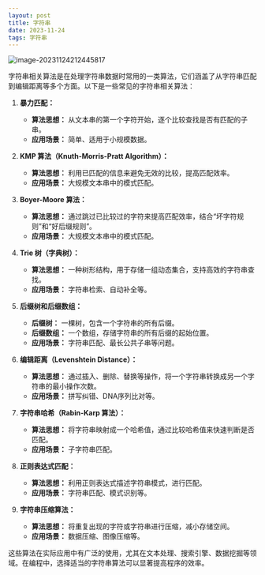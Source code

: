 ```yaml
---
layout: post
title: 字符串
date: 2023-11-24
tags: 字符串
---
```


![image-20231124212445817](https://cdn.jsdelivr.net/gh/lsyhahaha/Mytypora/img/202311242124971.png)

字符串相关算法是在处理字符串数据时常用的一类算法，它们涵盖了从字符串匹配到编辑距离等多个方面。以下是一些常见的字符串相关算法：

1. **暴力匹配：**
   - **算法思想：** 从文本串的第一个字符开始，逐个比较查找是否有匹配的子串。
   - **应用场景：** 简单、适用于小规模数据。

2. **KMP 算法（Knuth-Morris-Pratt Algorithm）：**
   - **算法思想：** 利用已匹配的信息来避免无效的比较，提高匹配效率。
   - **应用场景：** 大规模文本串中的模式匹配。

3. **Boyer-Moore 算法：**
   - **算法思想：** 通过跳过已比较过的字符来提高匹配效率，结合“坏字符规则”和“好后缀规则”。
   - **应用场景：** 大规模文本串中的模式匹配。

4. **Trie 树（字典树）：**
   - **算法思想：** 一种树形结构，用于存储一组动态集合，支持高效的字符串查找。
   - **应用场景：** 字符串检索、自动补全等。

5. **后缀树和后缀数组：**
   - **后缀树：** 一棵树，包含一个字符串的所有后缀。
   - **后缀数组：** 一个数组，存储字符串的所有后缀的起始位置。
   - **应用场景：** 字符串匹配、最长公共子串等问题。

6. **编辑距离（Levenshtein Distance）：**
   - **算法思想：** 通过插入、删除、替换等操作，将一个字符串转换成另一个字符串的最小操作次数。
   - **应用场景：** 拼写纠错、DNA序列比对等。

7. **字符串哈希（Rabin-Karp 算法）：**
   - **算法思想：** 将字符串映射成一个哈希值，通过比较哈希值来快速判断是否匹配。
   - **应用场景：** 子字符串匹配。

8. **正则表达式匹配：**
   - **算法思想：** 利用正则表达式描述字符串模式，进行匹配。
   - **应用场景：** 字符串匹配、模式识别等。

9. **字符串压缩算法：**
   - **算法思想：** 将重复出现的字符或字符串进行压缩，减小存储空间。
   - **应用场景：** 数据压缩、图像压缩等。

这些算法在实际应用中有广泛的使用，尤其在文本处理、搜索引擎、数据挖掘等领域。在编程中，选择适当的字符串算法可以显著提高程序的效率。

